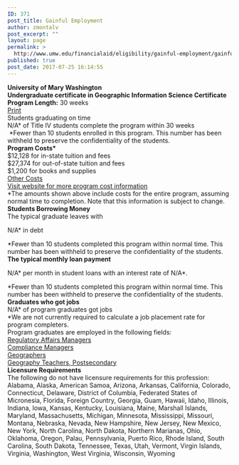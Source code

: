 ```yaml
---
ID: 371
post_title: Gainful Employment
author: zmontalv
post_excerpt: ""
layout: page
permalink: >
  http://www.umw.edu/financialaid/eligibility/gainful-employment/gainful-employment/
published: true
post_date: 2017-07-25 16:14:55
---
```

<div>
<div class="container-fluid">
<div class="row">
<div id="divtitle" class="col-md-5 col-md-offset-3 first_block"></div>
<div>
<div class="row">
<div id="divtitle" class="col-md-5 col-md-offset-3 first_block">
<div id="schoolName" class="Institution_Name"><strong>University of Mary Washington</strong></div>
<div class="Program_Info"><strong><span id="spanAwardType">Undergraduate certificate</span> in <span id="spanProgramName">Geographic Information Science Certificate</span></strong>
<strong>Program Length:</strong> <span id="spanNormalTimeToCompleteProgram">30</span> <span id="spanDurationTypeInWeeksMonthsYears">weeks</span></div>
<div class="Program_Info"><a id="printlink" href="/Users/cmason2/Downloads/45.0799-GedtPrint.html">Print</a></div>
<div></div>
</div>
</div>
<div class="row">
<div class="col-md-5 col-md-offset-3 Info_Box">
<div class="Title">Students graduating on time</div>
<div class="Title"><span class="Values"><span id="spanPercentOfStudentsCompletedProgramInNormalTime">N/A*</span> </span>of Title IV students complete the program within <span id="spanNormalTimeToCompleteProgram2">30</span> <span id="spanDurationTypeInWeeksMonthsYears2">weeks</span></div>
<div>
<div id="tooltipstudents" class="icon-info-sign istudents" title=""> *Fewer than 10 students enrolled in this program. This number has been withheld to preserve the confidentiality of the students.</div>
<div title=""></div>
</div>
</div>
</div>
<div class="row">
<div class="col-md-5 col-md-offset-3 Info_Box">
<div class="Title"><strong>Program Costs*</strong></div>
<div><span id="spanTutionAndFees" class="Values">$12,128</span> for <span id="spanTuitionandFeesin">in-state </span>tuition and fees</div>
<div id="divTuitionAndFeesout"><span id="spanTutionAndFeesout" class="Values">$27,374</span> for out-of-state tuition and fees</div>
<div><span id="spanBooksAndSupplies" class="Values">$1,200</span> for books and supplies</div>
<a class="Plain_Text_Link" href="/Users/cmason2/Downloads/45.0799-Gedt%20(2).html#myModal">Other Costs</a>
<div class="Plain_Text_Link"><a id="hlUrlToProgramCost" href="http://adminfinance.umw.edu/studentaccounts/tuition-and-fees/fredericksburg-campus/" target="_blank" rel="noopener">Visit website for more program cost information</a></div>
<div class="Footnote">*The amounts shown above include costs for the entire program, assuming normal time to completion.
Note that this information is subject to change.</div>
<div></div>
</div>
</div>
<div class="row">
<div class="col-md-5 col-md-offset-3 Info_Box">
<div class="Title"><strong>Students Borrowing Money</strong></div>
<div class="Title">The typical graduate leaves with</div>
<div>

<span id="spanTitle4Loan" class="Values">N/A*</span> in debt
<div id="studentborrowingfootnote" class="Footnote">*Fewer than 10 students completed this program within normal time. This number has been withheld to preserve the confidentiality of the students.</div>
<div></div>
</div>
<div class="Title"><strong>The typical monthly loan payment</strong></div>
<div>

<span id="LoanPerMonth" class="Values">N/A*</span> per month in student loans with an interest rate of <span id="InterestRate" class="Values">N/A*</span>.
<div id="studentborrowingfootnote2" class="Footnote">*Fewer than 10 students completed this program within normal time. This number has been withheld to preserve the confidentiality of the students.</div>
<div></div>
</div>
</div>
</div>
<div class="row">
<div class="col-md-5 col-md-offset-3 Info_Box">
<div class="Title"><strong>Graduates who got jobs</strong></div>
<div id="divJobPlacementRateGeneral"><span class="Values">N/A* </span>of program graduates got jobs</div>
<div id="jobplacementfootnote" class="Footnote">*We are not currently required to calculate a job placement rate for program completers.</div>
<div class="Title">Program graduates are employed in the following fields:</div>
<div id="divRelatedJobsToTheProgramContent" class="Plain_Text_Link">
<div class="popup-link"><a href="http://online.onetcenter.org/link/summary/11-9199.01" target="_blank" rel="noopener">Regulatory Affairs Managers</a></div>
<div class="popup-link"><a href="http://online.onetcenter.org/link/summary/11-9199.02" target="_blank" rel="noopener">Compliance Managers</a></div>
<div class="popup-link"><a href="http://online.onetcenter.org/link/summary/19-3092.00" target="_blank" rel="noopener">Geographers</a></div>
<div class="popup-link"><a href="http://online.onetcenter.org/link/summary/25-1064.00" target="_blank" rel="noopener">Geography Teachers, Postsecondary</a></div>
<div></div>
</div>
</div>
</div>
<div class="row">
<div class="col-md-5 col-md-offset-3 Info_Box">
<div class="Title"><strong>Licensure Requirements</strong></div>
<div id="divvalidstates">
<div id="divSelectedStatesC">
<div>The following do not have licensure requirements for this profession:</div>
<div><span id="spanSelectedStatesC">Alabama, Alaska, American Samoa, Arizona, Arkansas, California, Colorado, Connecticut, Delaware, District of Columbia, Federated States of Micronesia, Florida, Foreign Country, Georgia, Guam, Hawaii, Idaho, Illinois, Indiana, Iowa, Kansas, Kentucky, Louisiana, Maine, Marshall Islands, Maryland, Massachusetts, Michigan, Minnesota, Mississippi, Missouri, Montana, Nebraska, Nevada, New Hampshire, New Jersey, New Mexico, New York, North Carolina, North Dakota, Northern Marianas, Ohio, Oklahoma, Oregon, Palau, Pennsylvania, Puerto Rico, Rhode Island, South Carolina, South Dakota, Tennessee, Texas, Utah, Vermont, Virgin Islands, Virginia, Washington, West Virginia, Wisconsin, Wyoming</span></div>
</div>
</div>
</div>
</div>
</div>
</div>
</div>
</div>